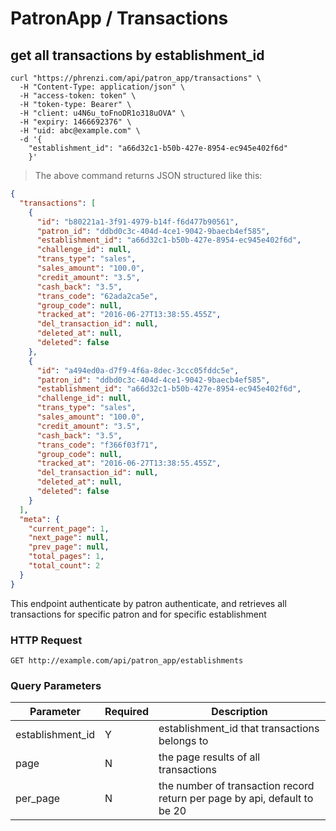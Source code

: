 # PatronApp / Transactions

## get all transactions by establishment_id

```shell
curl "https://phrenzi.com/api/patron_app/transactions" \
  -H "Content-Type: application/json" \
  -H "access-token: token" \
  -H "token-type: Bearer" \
  -H "client: u4N6u_toFnoDR1o318uOVA" \
  -H "expiry: 1466692376" \
  -H "uid: abc@example.com" \
  -d '{
    "establishment_id": "a66d32c1-b50b-427e-8954-ec945e402f6d"
    }'
```

> The above command returns JSON structured like this:

```json
{
  "transactions": [
    {
      "id": "b80221a1-3f91-4979-b14f-f6d477b90561",
      "patron_id": "ddbd0c3c-404d-4ce1-9042-9baecb4ef585",
      "establishment_id": "a66d32c1-b50b-427e-8954-ec945e402f6d",
      "challenge_id": null,
      "trans_type": "sales",
      "sales_amount": "100.0",
      "credit_amount": "3.5",
      "cash_back": "3.5",
      "trans_code": "62ada2ca5e",
      "group_code": null,
      "tracked_at": "2016-06-27T13:38:55.455Z",
      "del_transaction_id": null,
      "deleted_at": null,
      "deleted": false
    },
    {
      "id": "a494ed0a-d7f9-4f6a-8dec-3ccc05fddc5e",
      "patron_id": "ddbd0c3c-404d-4ce1-9042-9baecb4ef585",
      "establishment_id": "a66d32c1-b50b-427e-8954-ec945e402f6d",
      "challenge_id": null,
      "trans_type": "sales",
      "sales_amount": "100.0",
      "credit_amount": "3.5",
      "cash_back": "3.5",
      "trans_code": "f366f03f71",
      "group_code": null,
      "tracked_at": "2016-06-27T13:38:55.455Z",
      "del_transaction_id": null,
      "deleted_at": null,
      "deleted": false
    }
  ],
  "meta": {
    "current_page": 1,
    "next_page": null,
    "prev_page": null,
    "total_pages": 1,
    "total_count": 2
  }
}
```

This endpoint authenticate by patron authenticate, and retrieves all transactions for specific
patron and for specific establishment

### HTTP Request

`GET http://example.com/api/patron_app/establishments`

### Query Parameters

Parameter | Required | Description
--------- | ----------- | ----------
establishment_id | Y | establishment_id that transactions belongs to
page | N | the page results of all transactions
per_page | N | the number of transaction record return per page by api, default to be 20
